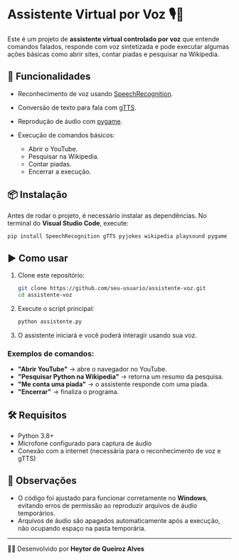 # Assistente Virtual por Voz 🎙️🤖

Este é um projeto de **assistente virtual controlado por voz** que entende comandos falados, responde com voz sintetizada e pode executar algumas ações básicas como abrir sites, contar piadas e pesquisar na Wikipedia.

## 🚀 Funcionalidades

* Reconhecimento de voz usando [SpeechRecognition](https://pypi.org/project/SpeechRecognition/).
* Conversão de texto para fala com [gTTS](https://pypi.org/project/gTTS/).
* Reprodução de áudio com [pygame](https://www.pygame.org/).
* Execução de comandos básicos:

  * Abrir o YouTube.
  * Pesquisar na Wikipedia.
  * Contar piadas.
  * Encerrar a execução.

## 📦 Instalação

Antes de rodar o projeto, é necessário instalar as dependências.
No terminal do **Visual Studio Code**, execute:

```bash
pip install SpeechRecognition gTTS pyjokes wikipedia playsound pygame
```

## ▶️ Como usar

1. Clone este repositório:

   ```bash
   git clone https://github.com/seu-usuario/assistente-voz.git
   cd assistente-voz
   ```

2. Execute o script principal:

   ```bash
   python assistente.py
   ```

3. O assistente iniciará e você poderá interagir usando sua voz.

### Exemplos de comandos:

* **"Abrir YouTube"** → abre o navegador no YouTube.
* **"Pesquisar Python na Wikipedia"** → retorna um resumo da pesquisa.
* **"Me conta uma piada"** → o assistente responde com uma piada.
* **"Encerrar"** → finaliza o programa.

## 🛠️ Requisitos

* Python 3.8+
* Microfone configurado para captura de áudio
* Conexão com a internet (necessária para o reconhecimento de voz e gTTS)

## 📖 Observações

* O código foi ajustado para funcionar corretamente no **Windows**, evitando erros de permissão ao reproduzir arquivos de áudio temporários.
* Arquivos de áudio são apagados automaticamente após a execução, não ocupando espaço na pasta temporária.

---

👨‍💻 Desenvolvido por **Heytor de Queiroz Alves**
